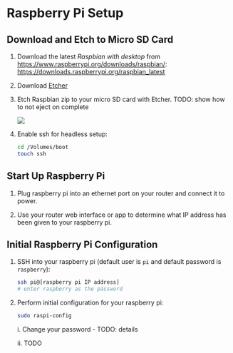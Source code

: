 # Raspberry Pi Setup

## Download and Etch to Micro SD Card

1.  Download the latest _Raspbian with desktop_ from
    https://www.raspberrypi.org/downloads/raspbian/:
    https://downloads.raspberrypi.org/raspbian_latest

2.  Download [Etcher](https://www.balena.io/etcher/)

3.  Etch Raspbian zip to your micro SD card with Etcher.
    TODO: show how to not eject on complete

    ![](./images/etcher-settings)

4.  Enable ssh for headless setup:

    ```bash
    cd /Volumes/boot
    touch ssh
    ```

## Start Up Raspberry Pi

1.  Plug raspberry pi into an ethernet port on your router and connect it to
    power.

2.  Use your router web interface or app to determine what IP address has been
    given to your raspberry pi.

## Initial Raspberry Pi Configuration

1.  SSH into your raspberry pi (default user is `pi` and default password is
    `raspberry`):

    ```bash
    ssh pi@[raspberry pi IP address]
    # enter raspberry as the password
    ```

2.  Perform initial configuration for your raspberry pi:

    ```bash
    sudo raspi-config
    ```

    i. Change your password - TODO: details

    ii. TODO
